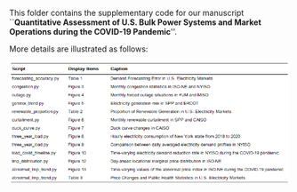 This folder contains the supplementary code for our manuscript ``**Quantitative Assessment of U.S. Bulk Power Systems and Market Operations during the COVID-19 Pandemic**''.

More details are illustrated as follows:
<p align="center">
<img src="support/_DESCRIPTION.png" alt="Script Description" />
</p>


